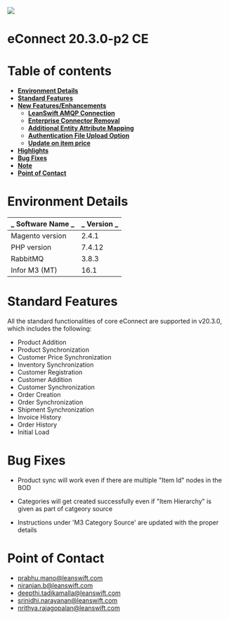 ![](RackMultipart20201224-4-dzt8sl_html_390ba5139005650c.png)

# **eConnect 20.3.0-p2 CE**

# Table of contents

- [**Environment Details**](#environment-details)
- [**Standard Features**](#standard-features)
- [**New Features/Enhancements**](#new-featuresenhancements)
    - [**LeanSwift AMQP Connection**](#leanswift-amqp-connection)
    - [**Enterprise Connector Removal**](#enterprise-connector-removal)
    - [**Additional Entity Attribute Mapping**](#additional-entity-attribute-mapping)
    - [**Authentication File Upload Option**](#authentication-file-upload-option)
    - [**Update on item price**](#update-on-item-price)
- [**Highlights**](#highlights)
- [**Bug Fixes**](#bug-fixes)
- [**Note**](#note)
- [**Point of Contact**](#point-of-contact)


# **Environment Details**

| _ **Software Name** _ | _ **Version** _ |
| --- | --- |
| Magento version | 2.4.1 |
| PHP version | 7.4.12 |
| RabbitMQ | 3.8.3 |
| Infor M3 (MT) | 16.1 |

# **Standard Features**

All the standard functionalities of core eConnect are supported in v20.3.0, which includes the following:

- Product Addition
- Product Synchronization
- Customer Price Synchronization
- Inventory Synchronization
- Customer Registration
- Customer Addition
- Customer Synchronization
- Order Creation
- Order Synchronization
- Shipment Synchronization
- Invoice History
- Order History
- Initial Load

# **Bug Fixes**

- Product sync will work even if there are multiple "Item Id" nodes in the BOD

- Categories will get created successfully even if "Item Hierarchy" is given as part of catgeory source

- Instructions under 'M3 Category Source' are updated with the proper details

# **Point of Contact**

- [prabhu.mano@leanswift.com](mailto:prabhu.mano@leanswift.com)
- [niranjan.b@leanswift.com](mailto:prabhu.mano@leanswift.com)
- [deepthi.tadikamalla@leanswift.com](mailto:prabhu.mano@leanswift.com)
- [srinidhi.narayanan@leanswift.com](mailto:prabhu.mano@leanswift.com)
- [nrithya.rajagopalan@leanswift.com](mailto:prabhu.mano@leanswift.com)


